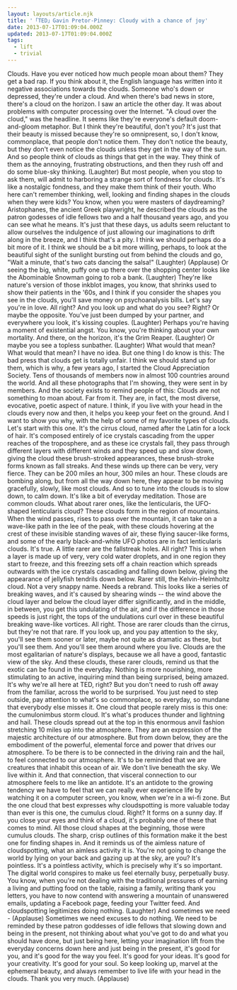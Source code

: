 ```yaml
---
layout: layouts/article.njk
title: '「TED」Gavin Pretor-Pinney: Cloudy with a chance of joy'
date: 2013-07-17T01:09:04.000Z
updated: 2013-07-17T01:09:04.000Z
tags:
  - lift
  - trivial
---
```


Clouds.
Have you ever noticed how much people moan about them?
They get a bad rap.
If you think about it, the English language
has written into it negative associations towards the clouds.
Someone who's down or depressed,
they're under a cloud.
And when there's bad news in store,
there's a cloud on the horizon.
I saw an article the other day.
It was about problems with computer processing
over the Internet.
"A cloud over the cloud," was the headline.
It seems like they're everyone's default
doom-and-gloom metaphor.
But I think they're beautiful, don't you?
It's just that their beauty is missed
because they're so omnipresent,
so, I don't know, commonplace,
that people don't notice them.
They don't notice the beauty, but they don't even notice the clouds
unless they get in the way of the sun.
And so people think of clouds as
things that get in the way.
They think of them as the annoying, frustrating obstructions,
and then they rush off and do some blue-sky thinking.
(Laughter)
But most people, when you stop to ask them,
will admit to harboring a strange sort of fondness for clouds.
It's like a nostalgic fondness,
and they make them think of their youth.
Who here can't remember thinking, well,
looking and finding shapes in the clouds
when they were kids?
You know, when you were masters of daydreaming?
Aristophanes, the ancient Greek playwright,
he described the clouds as the patron godesses
of idle fellows
two and a half thousand years ago,
and you can see what he means.
It's just that these days, us adults seem reluctant
to allow ourselves the indulgence
of just allowing our imaginations
to drift along in the breeze, and I think that's a pity.
I think we should perhaps do a bit more of it.
I think we should be a bit more willing, perhaps,
to look at the beautiful sight of the sunlight bursting out
from behind the clouds and go, "Wait a minute,
that's two cats dancing the salsa!"
(Laughter) (Applause)
Or seeing the big, white, puffy one up there
over the shopping center looks like
the Abominable Snowman going to rob a bank.
(Laughter)
They're like nature's version of those inkblot images,
you know, that shrinks used to show their patients
in the '60s,
and I think if you consider the shapes you see in the clouds,
you'll save money on psychoanalysis bills.
Let's say you're in love. All right?
And you look up and what do you see?
Right? Or maybe the opposite.
You've just been dumped by your partner,
and everywhere you look, it's kissing couples.
(Laughter)
Perhaps you're having a moment of existential angst.
You know, you're thinking about your own mortality.
And there, on the horizon, it's the Grim Reaper.
(Laughter)
Or maybe you see a topless sunbather.
(Laughter)
What would that mean?
What would that mean? I have no idea.
But one thing I do know is this:
The bad press that clouds get is totally unfair.
I think we should stand up for them,
which is why, a few years ago,
I started the Cloud Appreciation Society.
Tens of thousands of members now
in almost 100 countries around the world.
And all these photographs that I'm showing,
they were sent in by members.
And the society exists to remind people of this:
Clouds are not something to moan about.
Far from it. They are, in fact,
the most diverse, evocative, poetic aspect of nature.
I think, if you live with your head in the clouds
every now and then, it helps you keep your feet on the ground.
And I want to show you why, with the help of
some of my favorite types of clouds.
Let's start with this one. It's the cirrus cloud,
named after the Latin for a lock of hair.
It's composed entirely of ice crystals
cascading from the upper reaches of the troposphere,
and as these ice crystals fall,
they pass through different layers with different winds
and they speed up and slow down,
giving the cloud these brush-stroked appearances,
these brush-stroke forms known as fall streaks.
And these winds up there can be very, very fierce.
They can be 200 miles an hour, 300 miles an hour.
These clouds are bombing along,
but from all the way down here,
they appear to be moving gracefully, slowly,
like most clouds.
And so to tune into the clouds is to slow down,
to calm down.
It's like a bit of everyday meditation.
Those are common clouds.
What about rarer ones, like the lenticularis,
the UFO-shaped lenticularis cloud?
These clouds form in the region of mountains.
When the wind passes, rises to pass over the mountain,
it can take on a wave-like path in the lee of the peak,
with these clouds hovering at the crest
of these invisible standing waves of air,
these flying saucer-like forms,
and some of the early black-and-white UFO photos
are in fact lenticularis clouds. It's true.
A little rarer are the fallstreak holes. All right?
This is when a layer is made up of very, very cold
water droplets, and in one region they start to freeze,
and this freezing sets off a chain reaction which spreads outwards
with the ice crystals cascading and falling down below,
giving the appearance of jellyfish tendrils down below.
Rarer still, the Kelvin-Helmholtz cloud.
Not a very snappy name. Needs a rebrand.
This looks like a series of breaking waves,
and it's caused by shearing winds -- the wind
above the cloud layer and below the cloud layer
differ significantly, and in the middle, in between,
you get this undulating of the air,
and if the difference in those speeds is just right,
the tops of the undulations curl over
in these beautiful breaking wave-like vortices.
All right. Those are rarer clouds than the cirrus,
but they're not that rare.
If you look up, and you pay attention to the sky,
you'll see them sooner or later,
maybe not quite as dramatic as these, but you'll see them.
And you'll see them around where you live.
Clouds are the most egalitarian
of nature's displays, because we all have a good,
fantastic view of the sky.
And these clouds, these rarer clouds,
remind us that the exotic can be found in the everyday.
Nothing is more nourishing, more stimulating
to an active, inquiring mind than being surprised,
being amazed. It's why we're all here at TED, right?
But you don't need to rush off
away from the familiar, across the world
to be surprised.
You just need to step outside,
pay attention to what's so commonplace, so everyday,
so mundane that everybody else misses it.
One cloud that people rarely miss is this one:
the cumulonimbus storm cloud.
It's what's produces thunder and lightning and hail.
These clouds spread out at the top in this enormous
anvil fashion stretching 10 miles up into the atmosphere.
They are an expression of the majestic architecture
of our atmosphere.
But from down below, they are the embodiment
of the powerful, elemental force and power
that drives our atmosphere.
To be there is to be connected in the driving rain
and the hail, to feel connected to our atmosphere.
It's to be reminded that we are creatures
that inhabit this ocean of air.
We don't live beneath the sky. We live within it.
And that connection, that visceral connection to our atmosphere
feels to me like an antidote.
It's an antidote to the growing tendency we have
to feel that we can really ever experience life
by watching it on a computer screen, you know,
when we're in a wi-fi zone.
But the one cloud that best expresses
why cloudspotting is more valuable today than ever
is this one, the cumulus cloud.
Right? It forms on a sunny day.
If you close your eyes and think of a cloud,
it's probably one of these that comes to mind.
All those cloud shapes at the beginning,
those were cumulus clouds.
The sharp, crisp outlines of this formation
make it the best one for finding shapes in.
And it reminds us
of the aimless nature of cloudspotting,
what an aimless activity it is.
You're not going to change the world
by lying on your back and gazing up at the sky, are you?
It's pointless. It's a pointless activity,
which is precisely why it's so important.
The digital world conspires to make us feel
eternally busy, perpetually busy.
You know, when you're not dealing with
the traditional pressures of earning a living
and putting food on the table, raising a family,
writing thank you letters,
you have to now contend with
answering a mountain of unanswered emails,
updating a Facebook page,
feeding your Twitter feed.
And cloudspotting legitimizes doing nothing.
(Laughter)
And sometimes we need -
(Applause)
Sometimes we need excuses to do nothing.
We need to be reminded by these
patron goddesses of idle fellows
that slowing down
and being in the present, not thinking about
what you've got to do and what you should have done,
but just being here, letting your imagination
lift from the everyday concerns down here
and just being in the present, it's good for you,
and it's good for the way you feel.
It's good for your ideas. It's good for your creativity.
It's good for your soul.
So keep looking up,
marvel at the ephemeral beauty,
and always remember to live life with your head in the clouds.
Thank you very much.
(Applause)
